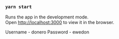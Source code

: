 

### `yarn start`

Runs the app in the development mode.\
Open [http://localhost:3000](http://localhost:3000) to view it in the browser.

Username - donero
Password - ewedon
